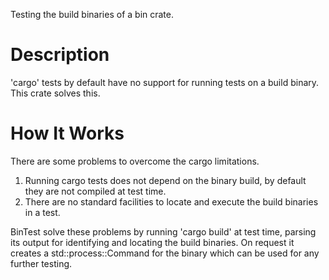 Testing the build binaries of a bin crate.


# Description

'cargo' tests by default have no support for running tests on a build binary. This crate
solves this.


# How It Works

There are some problems to overcome the cargo limitations.

1. Running cargo tests does not depend on the binary build, by default they are not
   compiled at test time.
2. There are no standard facilities to locate and execute the build binaries
   in a test.

BinTest solve these problems by running 'cargo build' at test time, parsing its output for
identifying and locating the build binaries. On request it creates a std::process::Command
for the binary which can be used for any further testing.
